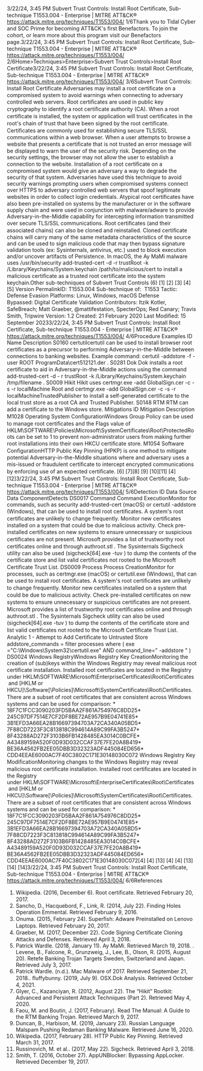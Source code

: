 3/22/24, 3:45 PM Subvert Trust Controls: Install Root Certiﬁcate, Sub-technique T1553.004 - Enterprise | MITRE ATT&CK®
https://attack.mitre.org/techniques/T1553/004/ 1/6Thank you to Tidal Cyber and SOC Prime for becoming ATT&CK's ﬁrst Benefactors. To join the cohort, or learn more about this program visit our
Benefactors page.3/22/24, 3:45 PM Subvert Trust Controls: Install Root Certiﬁcate, Sub-technique T1553.004 - Enterprise | MITRE ATT&CK®
https://attack.mitre.org/techniques/T1553/004/ 2/6Home>Techniques>Enterprise>Subvert Trust Controls>Install Root Certiﬁcate3/22/24, 3:45 PM Subvert Trust Controls: Install Root Certiﬁcate, Sub-technique T1553.004 - Enterprise | MITRE ATT&CK®
https://attack.mitre.org/techniques/T1553/004/ 3/6Subvert Trust Controls: Install Root Certiﬁcate
Adversaries may install a root certiﬁcate on a compromised system to avoid warnings when connecting to adversary controlled web servers.
Root certiﬁcates are used in public key cryptography to identify a root certiﬁcate authority (CA). When a root certiﬁcate is installed, the
system or application will trust certiﬁcates in the root's chain of trust that have been signed by the root certiﬁcate. Certiﬁcates are
commonly used for establishing secure TLS/SSL communications within a web browser. When a user attempts to browse a website that
presents a certiﬁcate that is not trusted an error message will be displayed to warn the user of the security risk. Depending on the security
settings, the browser may not allow the user to establish a connection to the website.
Installation of a root certiﬁcate on a compromised system would give an adversary a way to degrade the security of that system. Adversaries
have used this technique to avoid security warnings prompting users when compromised systems connect over HTTPS to adversary
controlled web servers that spoof legitimate websites in order to collect login credentials.
Atypical root certiﬁcates have also been pre-installed on systems by the manufacturer or in the software supply chain and were used in
conjunction with malware/adware to provide Adversary-in-the-Middle capability for intercepting information transmitted over secure
TLS/SSL communications.
Root certiﬁcates (and their associated chains) can also be cloned and reinstalled. Cloned certiﬁcate chains will carry many of the same
metadata characteristics of the source and can be used to sign malicious code that may then bypass signature validation tools (ex:
Sysinternals, antivirus, etc.) used to block execution and/or uncover artifacts of Persistence.
In macOS, the Ay MaMi malware uses /usr/bin/security add-trusted-cert -d -r trustRoot -k
/Library/Keychains/System.keychain /path/to/malicious/cert to install a malicious certiﬁcate as a trusted root certiﬁcate into the
system keychain.Other sub-techniques of Subvert Trust Controls (6)
[1]
[2]
[3]
[4]
[5]
Version PermalinkID: T1553.004
Sub-technique of:  T1553
 
Tactic: Defense Evasion
 
Platforms: Linux, Windows, macOS
 
Defense Bypassed: Digital Certiﬁcate Validation
Contributors: Itzik Kotler, SafeBreach; Matt Graeber, @mattifestation, SpecterOps; Red Canary; Travis Smith, Tripwire
Version: 1.2
Created: 21 February 2020
Last Modiﬁed: 15 September 20233/22/24, 3:45 PM Subvert Trust Controls: Install Root Certiﬁcate, Sub-technique T1553.004 - Enterprise | MITRE ATT&CK®
https://attack.mitre.org/techniques/T1553/004/ 4/6Procedure Examples
ID Name Description
S0160 certutilcertutil can be used to install browser root certiﬁcates as a precursor to performing Adversary-in-the-Middle between
connections to banking websites. Example command: certutil -addstore -f -user ROOT
ProgramData\cert512121.der .
S0281 Dok Dok installs a root certiﬁcate to aid in Adversary-in-the-Middle actions using the command add-trusted-cert -d -
r trustRoot -k /Library/Keychains/System.keychain /tmp/filename .
S0009 Hikit Hikit uses certmgr.exe -add GlobalSign.cer -c -s -r localMachine Root and certmgr.exe -add
GlobalSign.cer -c -s -r localMachineTrustedPublisher to install a self-generated certiﬁcate to the local trust
store as a root CA and Trusted Publisher.
S0148 RTM RTM can add a certiﬁcate to the Windows store.
Mitigations
ID Mitigation Description
M1028 Operating System
ConﬁgurationWindows Group Policy can be used to manage root certiﬁcates and the Flags value of
HKLM\SOFTWARE\Policies\Microsoft\SystemCertificates\Root\ProtectedRoots can be set to 1
to prevent non-administrator users from making further root installations into their own HKCU
certiﬁcate store. 
M1054 Software
ConﬁgurationHTTP Public Key Pinning (HPKP) is one method to mitigate potential Adversary-in-the-Middle situations
where and adversary uses a mis-issued or fraudulent certiﬁcate to intercept encrypted communications
by enforcing use of an expected certiﬁcate. [6]
[7][8]
[9]
[10][11]
[4]
[12]3/22/24, 3:45 PM Subvert Trust Controls: Install Root Certiﬁcate, Sub-technique T1553.004 - Enterprise | MITRE ATT&CK®
https://attack.mitre.org/techniques/T1553/004/ 5/6Detection
ID Data Source Data ComponentDetects
DS0017 Command Command
ExecutionMonitor for commands, such as security add-trusted-cert (macOS) or certutil
-addstore (Windows), that can be used to install root certiﬁcates. A system's root
certiﬁcates are unlikely to change frequently. Monitor new certiﬁcates installed on a
system that could be due to malicious activity. Check pre-installed certiﬁcates on new
systems to ensure unnecessary or suspicious certiﬁcates are not present. Microsoft
provides a list of trustworthy root certiﬁcates online and through authroot.stl . The
Sysinternals Sigcheck utility can also be used (sigcheck[64].exe -tuv ) to dump the
contents of the certiﬁcate store and list valid certiﬁcates not rooted to the Microsoft
Certiﬁcate Trust List. 
DS0009 Process Process
CreationMonitor for processes, such as certmgr.exe (macOS) or certutil.exe (Windows),
that can be used to install root certiﬁcates. A system's root certiﬁcates are unlikely to
change frequently. Monitor new certiﬁcates installed on a system that could be due to
malicious activity. Check pre-installed certiﬁcates on new systems to ensure
unnecessary or suspicious certiﬁcates are not present. Microsoft provides a list of
trustworthy root certiﬁcates online and through authroot.stl . The Sysinternals
Sigcheck utility can also be used (sigcheck[64].exe -tuv ) to dump the contents of
the certiﬁcate store and list valid certiﬁcates not rooted to the Microsoft Certiﬁcate Trust
List. 
Analytic 1 - Attempt to Add Certiﬁcate to Untrusted Store
addstore\_commands = filter processes where ( exe
="C:\Windows\System32\certutil.exe" AND command\_line=" -addstore " )
DS0024 Windows RegistryWindows
Registry Key
CreationMonitoring the creation of (sub)keys within the Windows Registry may reveal malicious
root certiﬁcate installation. Installed root certiﬁcates are located in the Registry
under HKLM\SOFTWARE\Microsoft\EnterpriseCertificates\Root\Certificates\
 and [HKLM or
HKCU]\Software[\Policies]\Microsoft\SystemCertiﬁcates\Root\Certiﬁcates\. There are
a subset of root certiﬁcates that are consistent across Windows systems and can be
used for comparison: \* 18F7C1FCC3090203FD5BAA2F861A754976C8DD25\*
245C97DF7514E7CF2DF8BE72AE957B9E04741E85\*
3B1EFD3A66EA28B16697394703A72CA340A05BD5\*
7F88CD7223F3C813818C994614A89C99FA3B5247\*
8F43288AD272F3103B6FB1428485EA3014C0BCFE\*
A43489159A520F0D93D032CCAF37E7FE20A8B419\*
BE36A4562FB2EE05DBB3D32323ADF445084ED656\*
CDD4EEAE6000AC7F40C3802C171E30148030C072
Windows
Registry Key
ModiﬁcationMonitoring changes to the Windows Registry may reveal malicious root certiﬁcate
installation. Installed root certiﬁcates are located in the Registry
under HKLM\SOFTWARE\Microsoft\EnterpriseCertificates\Root\Certificates\
 and [HKLM or
HKCU]\Software[\Policies]\Microsoft\SystemCertiﬁcates\Root\Certiﬁcates\. There are
a subset of root certiﬁcates that are consistent across Windows systems and can be
used for comparison: \* 18F7C1FCC3090203FD5BAA2F861A754976C8DD25\*
245C97DF7514E7CF2DF8BE72AE957B9E04741E85\*
3B1EFD3A66EA28B16697394703A72CA340A05BD5\*
7F88CD7223F3C813818C994614A89C99FA3B5247\*
8F43288AD272F3103B6FB1428485EA3014C0BCFE\*
A43489159A520F0D93D032CCAF37E7FE20A8B419\*
BE36A4562FB2EE05DBB3D32323ADF445084ED656\*
CDD4EEAE6000AC7F40C3802C171E30148030C072[4]
[4]
[13]
[4]
[4]
[13]
[14]
[14]3/22/24, 3:45 PM Subvert Trust Controls: Install Root Certiﬁcate, Sub-technique T1553.004 - Enterprise | MITRE ATT&CK®
https://attack.mitre.org/techniques/T1553/004/ 6/6References
1. Wikipedia. (2016, December 6). Root certiﬁcate. Retrieved
February 20, 2017.
2. Sancho, D., Hacquebord, F., Link, R. (2014, July 22). Finding
Holes Operation Emmental. Retrieved February 9, 2016.
3. Onuma. (2015, February 24). Superﬁsh: Adware Preinstalled
on Lenovo Laptops. Retrieved February 20, 2017.
4. Graeber, M. (2017, December 22). Code Signing Certiﬁcate
Cloning Attacks and Defenses. Retrieved April 3, 2018.
5. Patrick Wardle. (2018, January 11). Ay MaMi. Retrieved March
19, 2018.
 . Levene, B., Falcone, R., Grunzweig, J., Lee, B., Olson, R. (2015,
August 20). Retefe Banking Trojan Targets Sweden,
Switzerland and Japan. Retrieved July 3, 2017.
7. Patrick Wardle. (n.d.). Mac Malware of 2017. Retrieved
September 21, 2018. . ﬂuffybunny. (2019, July 9). OSX.Dok Analysis. Retrieved
October 4, 2021.
9. Glyer, C., Kazanciyan, R. (2012, August 22). The “Hikit” Rootkit:
Advanced and Persistent Attack Techniques (Part 2). Retrieved
May 4, 2020.
10. Faou, M. and Boutin, J. (2017, February). Read The Manual: A
Guide to the RTM Banking Trojan. Retrieved March 9, 2017.
11. Duncan, B., Harbison, M. (2019, January 23). Russian
Language Malspam Pushing Redaman Banking Malware.
Retrieved June 16, 2020.
12. Wikipedia. (2017, February 28). HTTP Public Key Pinning.
Retrieved March 31, 2017.
13. Russinovich, M. et al.. (2017, May 22). Sigcheck. Retrieved
April 3, 2018.
14. Smith, T. (2016, October 27). AppUNBlocker: Bypassing
AppLocker. Retrieved December 19, 2017.